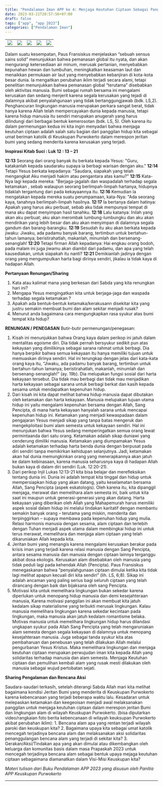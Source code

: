 ```yaml
---
title: "Pendalaman Iman APP ke 4: Menjaga Keutuhan Ciptaan Sebagai Panggilan Orang Beriman"
date: 2023-03-21T20:57:56+07:00
draft: false
tags: ["app", "app 2023"]
categories: ["Pendalaman Iman"]
---
```

| | | | | |
|---|---|---|---|---|
| ![](/img/app21mar232.avif) | ![](/img/app21mar236.avif) | ![](/img/app21mar237.avif) | ![](/img/app21mar238.avif) | ![](/img/app21mar239.avif) | 



Dalam suatu kesempatan, Paus Fransiskus menjelaskan “sebuah sensus sains solid” menunjukkan bahwa pemanasan global itu nyata, dan akan mengurangi ketersediaan air minum, merusak pertanian, menyebabkan kepunahan hewan dan tumbuhan, meningkatkan keasaman laut dan menaikkan permukaan air laut yang menyebabkan kebanjiran di kota-kota besar dunia. Ia mengaitkan perubahan iklim terjadi secara alami, tetapi penelitian menunjukkan bahwa pemanasan global “terutama” disebabkan oleh aktivitas manusia. Bumi sebagai rumah bersama ini mengalami kerusakan dan sedang menjerit karena segala kerusakan yang tejadi di dalamnya akibat penyalahgunaan yang tidak bertanggungjawab (bdk. LS,2). Penghancuran lingkungan manusia merupakan perkara sangat berat, tidak hanya karena Allah telah mempercayakan dunia kepada manusia, tetapi karena hidup manusia itu sendiri merupakan anugerah yang harus dilindungi dari berbagai bentuk kemerosotan (bdk. LS, 5). Oleh karena itu dalam permenungan kedua ini kita ingin menyadari bahwa menjaga keutuhan ciptaan adalah salah satu bagian dari panggilan hidup kita sebagai umat beriman katolik di Keuskupan Purwokerto dalam merespon jeritan bumi yang sedang menderita karena kerusakan yang terjadi.

**Inspirasi Kitab Suci : Luk 12 : 13 – 21** 

**12:13** Seorang dari orang banyak itu berkata kepada Yesus: "Guru, katakanlah kepada saudaraku supaya ia berbagi warisan dengan aku." 
**12:14** Tetapi Yesus berkata kepadanya: "Saudara, siapakah yang telah mengangkat Aku menjadi hakim atau pengantara atas kamu?" 
**12:15** Kata-Nya lagi kepada mereka: "Berjaga-jagalah dan waspadalah terhadap segala ketamakan , sebab walaupun seorang berlimpah-limpah hartanya, hidupnya tidaklah tergantung dari pada kekayaannya itu. 
**12:16** Kemudian Ia mengatakan kepada mereka suatu perumpamaan, kata-Nya: "Ada seorang kaya, tanahnya berlimpah-limpah hasilnya. 
**12:17** Ia bertanya dalam hatinya: Apakah yang harus aku perbuat, sebab aku tidak mempunyai tempat di mana aku dapat menyimpan hasil tanahku. 
**12:18** Lalu katanya: Inilah yang akan aku perbuat; aku akan merombak lumbung-lumbungku dan aku akan mendirikan yang lebih besar dan aku akan menyimpan di dalamnya segala gandum dan barang-barangku. 
**12:19** Sesudah itu aku akan berkata kepada jiwaku: Jiwaku, ada padamu banyak barang, tertimbun untuk bertahun-tahun lamanya; beristirahatlah, makanlah, minumlah dan bersenang-senanglah! 
**12:20** Tetapi firman Allah kepadanya: Hai engkau orang bodoh, pada malam ini juga jiwamu akan diambil dari padamu, dan apa yang telah kausediakan, untuk siapakah itu nanti? 
**12:21** Demikianlah jadinya dengan orang yang mengumpulkan harta bagi dirinya sendiri, jikalau ia tidak kaya di hadapan Allah.

**Pertanyaan Renungan/Sharing** 

1.  Kata atau kalimat mana yang berkesan dari Sabda yang kita renungkan hari ini? 
2.  Mengapa Yesus mengingatkan kita untuk berjaga-jaga dan waspada terhadap segala ketamakan ? 
3.  Apakah ada bentuk-bentuk ketamaka/kerakusann disekitar kita yang justru semakin membuat bumi dan alam sekitar menjadi rusak? 
4.  Menurut anda bagaimana cara mengungkapkan rasa syukur atas bumi tempat kita hidup? 

**RENUNGAN / PENEGASAN** 
Butir-butir permenungan/penegasan: 

1.  Kisah ini menunjukkan bahwa Orang kaya dalam perikop ini jatuh dalam mentalitas egoisme diri. Dia tidak pernah bersyukur sedikit pun atas kekayaan yang dimilikinya sebagai sarana rahmat untuk berbagi. Dia hanya berpikir bahwa semua kekayaan itu hanya memiliki tujuan untuk memuaskan dirinya sendiri. Hal ini terungkap dengan jelas dari kata-kata orang kaya itu, “Jiwaku, ada padamu banyak barang, tertimbun untuk bertahun-tahun lamanya; beristirahatlah, makanlah, minumlah dan bersenang-senanglah!” (ay. 19b). Dia melupakan fungsi sosial dari harta kekayaan tersebut. Dia tidak mau berbagi dan tidak mau menjadikan harta kekayaan sebagai sarana untuk berbagi berkat dan kasih kepada sesama untuk mendapatkan kepenuhan hidup. 
2.  Dari kisah ini kita dapat melihat bahwa hidup manusia dapat dibutakan oleh ketamakan dan harta kekayaan. Manusia melupakan tujuan utama hidup ini yaitu mengalami kepenuhan bersama dengan Allah, Sang Pencipta, di mana harta kekayaan hanyalah sarana untuk mencapai kepenuhan hidup ini. Ketamakan yang menjadi kewaspadaan dalam pengajaran Yesus menjadi sikap yang tanpa batas mengeruk dan mengekploitasi bumi alam semesta untuk kekayaan sendiri. Hal ini menunjukan bahwa Yesus sedang memperingatkan semua orang lewat permintaanda dari satu orang. Ketamakan adalah sikap duniawi yang cenderung dimiliki manusia. Ketamakan yang diumpamakan Yesus adalah ketamakan terhadap harta benda dunia dengan berpusat pada diri sendiri tanpa memikirkan kehidupan selanjutnya. Jadi, ketamakan akan hal dunia memungkinkan orang yang menerapkannya akan jatuh ke dalam kebinasaan, karena manusia seharusnya kaya di hadapan Allah bukan kaya di dalam diri sendiri (Luk. 12:20-21). 
3.  Dari perikop Injil Lukas 12:13-21 kita bisa belajar dan merefleksikan tentang dunia ini. Dunia ini adalah tempat kita tinggal dan hidup untuk mempersiapkan hidup yang akan datang, yaitu keselamatan bersama Allah, Sang Pencipta (aspek eskatologis). Oleh karena itu, kita dipanggil menjaga, merawat dan memelihara alam semesta ini, baik untuk kita saat ini maupun untuk generasi-generasi yang akan datang. Harta kekayaan yang diberikan oleh Allah yang Mahapemurah harus memiliki aspek sosial dalam hidup ini melalui tindakan karitatif dengan membantu semakin banyak orang – terutama yang miskin, menderita dan terpinggirkan – supaya membawa pada kepenuhan hidup yang mulia. Relasi harmonis manusia dengan sesama, alam ciptaan dan terlebih dengan Tuhan menjadi aspek utama dalam membingkai hidup ini untuk terus merawat, memelihara dan menjaga alam ciptaan yang telah dikaruniakan Allah kepada kita. 
4.  Jeritan bumi yang menangis karena mengalami kerusakan berakar pada krisis iman yang terjadi karena relasi manusia dengan Sang Pencipta, antara sesama manusia dan manusia dengan ciptaan lainnya terganggu akibat dosa ekologis. Kerusakan alam disebabkan oleh manusia yang tidak peduli lagi pada kehendak Allah (Pencipta). Paus Fransiskus menegaskanan bahwa “penyalahgunaan ciptaan dimulai ketika kita tidak lagi melihat apapun kecuali diri kita sendiri” (lih. LS, 6;8). Sikap ini adalah ancaman yang paling serius bagi seluruh ciptaan yang telah dirancang dengan baik dan bijaksana oleh sang Pencipta. 
5.  Motivasi kita untuk memelihara lingkungan bukan sekedar karena diperlukan untuk menopang hidup manusia dan demi kesejahteraan manusia, Karena motivasi panggilan ini akan membuat kita jatuh kedalam sikap materialisme yang terbukti merusak lingkungan. Kalau manusia memelihara lingkungan karena sekedar kecintaan pada lingkungan, maka manusia akan jatuh kedalam romantisme belaka. Motivas manusia untuk memelihara lingkungan hidup harus dilandasi ungkapan syukur pada Allah Sang Pencipta yang telah mengaruniakan alam semesta dengan segala kekayaan di dalamnya untuk menopang kesejahteraan manusia. Juga sebagai tanda syukur kita atas pembaharuan dan penebusan yang telah dilakukan Allah melalui pengurbanan Yesus Kristus. Maka memelihara lingkungan dan menjaga keutuhan ciptaan merupakan perwujudan iman kita kepada Allah yang solidaritas terhadap manusia dan alam semesta. Menjaga Keutuhan ciptaan dan pemulihan kembali alam yang rusak mesti dilakukan oleh manusia sebagai wujud pertobatan sejati. 

**Sharing Pengalaman dan Rencana Aksi**

Saudara-saudari terkasih, setelah diterangi Sabda Allah mari kita melihat bagaimana kondisi Jeritan Bumi yang menderita di Keuskupan Purwokerto karena kebencanaan yang terjadi beberapa waktu lalu. Kesadaran untuk melepaskan ketamakan dan keegeoisan menjadi awal melaksanakan panggilan untuk menjaga keutuhan ciptaan dalam merespon jeritan Bumi dan lingkungan alam di wilayah Keuskupan Purwokerto. (bisa diputarkan video/rangkaian foto berita kebencanaan di wilayah keuksupan Purwokerto akibat perubahan iklim): 1. Bencana alam apa yang rentan terjadi wilayah paroki dan keuskupan kita? 2. Bagaimana upaya kita sebagai umat katolik mencegah terjadinya bencana alam dan melaksanakan aksi solidaritas penanggulangan bencana alam yang terjadi di sekitar kita? 3. Gerakan/Aksi/Tindakan apa yang akan dimulai atau dikembangkan oleh keluarga dan komunitas basis dalam masa Prapaskah 2023 untuk mencegah terjadinya bencana alam sebagai bentuk upaya mejaga keutuhan ciptaan sebagaimana diamanatkan dalam Visi-Misi Keuskupan kita?

*Materi tulisan dari Buku Pendalaman APP 2023 yang disusun oleh Panitia APP Keuskupan Purwokerto*

------------------------------------------------------------------------